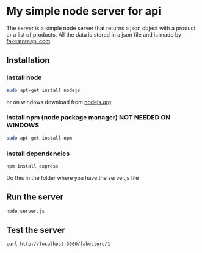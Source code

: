 # My simple node server for api

The server is a simple node server that returns a json object with a product or a list of products. All the data is stored in a json file and is made by [fakestoreapi.com](https://fakestoreapi.com).

## Installation

### Install node

```bash
sudo apt-get install nodejs
```
or on windows download from [nodejs.org](https://nodejs.org/en/)

### Install npm (node package manager) NOT NEEDED ON WINDOWS
```bash
sudo apt-get install npm
```

### Install dependencies
```bash
npm install express
```
Do this in the folder where you have the server.js file

## Run the server
```bash
node server.js
```

## Test the server
```bash
curl http://localhost:3000/fakestore/1
```
